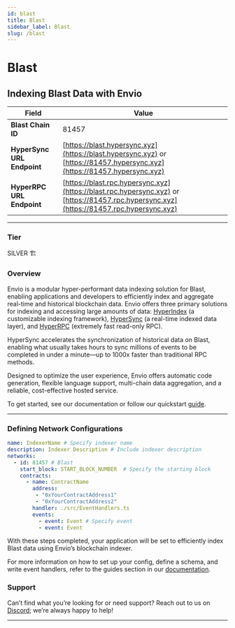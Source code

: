 ```yaml
---
id: blast
title: Blast
sidebar_label: Blast
slug: /blast
---
```


# Blast

## Indexing Blast Data with Envio

| **Field**                     | **Value**                                                                                          |
|-------------------------------|----------------------------------------------------------------------------------------------------|
| **Blast Chain ID**     | 81457                                                                                            |
| **HyperSync URL Endpoint**    | [https://blast.hypersync.xyz](https://blast.hypersync.xyz) or [https://81457.hypersync.xyz](https://81457.hypersync.xyz) |
| **HyperRPC URL Endpoint**     | [https://blast.rpc.hypersync.xyz](https://blast.rpc.hypersync.xyz) or [https://81457.rpc.hypersync.xyz](https://81457.rpc.hypersync.xyz) |

---

### Tier

SILVER 🏗️

### Overview

Envio is a modular hyper-performant data indexing solution for Blast, enabling applications and developers to efficiently index and aggregate real-time and historical blockchain data. Envio offers three primary solutions for indexing and accessing large amounts of data: [HyperIndex](/docs/HyperIndex/overview) (a customizable indexing framework), [HyperSync](/docs/HyperSync/overview) (a real-time indexed data layer), and [HyperRPC](/docs/HyperSync/overview-hyperrpc) (extremely fast read-only RPC).

HyperSync accelerates the synchronization of historical data on Blast, enabling what usually takes hours to sync millions of events to be completed in under a minute—up to 1000x faster than traditional RPC methods.

Designed to optimize the user experience, Envio offers automatic code generation, flexible language support, multi-chain data aggregation, and a reliable, cost-effective hosted service.

To get started, see our documentation or follow our quickstart [guide](/docs/HyperIndex/contract-import).

---

### Defining Network Configurations

```yaml
name: IndexerName # Specify indexer name
description: Indexer Description # Include indexer description
networks:
  - id: 81457 # Blast  
    start_block: START_BLOCK_NUMBER  # Specify the starting block
    contracts:
      - name: ContractName
        address:
         - "0xYourContractAddress1"
         - "0xYourContractAddress2"
        handler: ./src/EventHandlers.ts
        events:
          - event: Event # Specify event
          - event: Event
```

With these steps completed, your application will be set to efficiently index Blast data using Envio’s blockchain indexer.

For more information on how to set up your config, define a schema, and write event handlers, refer to the guides section in our [documentation](/docs/HyperIndex/configuration-file).

### Support

Can’t find what you’re looking for or need support? Reach out to us on [Discord](https://discord.com/invite/Q9qt8gZ2fX); we’re always happy to help!

---
